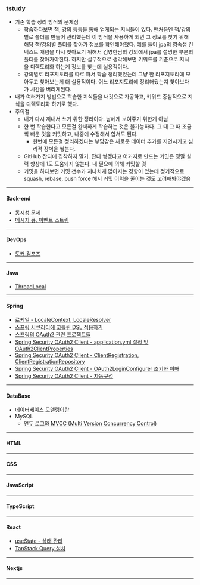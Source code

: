 ### tstudy
- 기존 학습 정리 방식의 문제점
  - 학습하다보면 책, 강의 등등을 통해 얻게되는 지식들이 있다. 맨처음엔 책/강의별로 폴더를 만들어 관리했는데 이 방식을 사용하게 되면
  그 정보를 찾기 위해 해당 책/강의별 폴더를 찾아가 정보를 확인해야했다. 예를 들어 jpa의 영속성 컨텍스트 개념을 다시 찾아보기 위해서
  김영한님의 강의에서 jpa를 설명한 부분의 폴더를 찾아가야한다. 하지만 실무적으로 생각해보면 키워드를 기준으로 지식을 디렉토리화 하는게
  정보를 찾는데 실용적이다.
  - 강의별로 리포지토리를 따로 파서 학습 정리했었는데 그냥 한 리포지토리에 모아두고 찾아보는게 더 실용적이다. 어느 리포지토리에 정리해뒀는지
  찾아보다가 시간을 버리게된다.
- 내가 여러가지 방법으로 학습한 지식들을 내것으로 가공하고, 키워드 중심적으로 지식을 디렉토리화 하기로 했다.
- 주의점
  - 내가 다시 꺼내서 쓰기 위한 정리이다. 남에게 보여주기 위한게 아님
  - 한 번 학습한다고 모든걸 완벽하게 학습하는 것은 불가능하다. 그 때 그 때 조금씩 배운 것을 커밋하고, 나중에 수정해서 합쳐도 된다.
    - 한번에 모든걸 정리하겠다는 부담감은 새로운 데이터 추가를 지연시키고 심리적 장벽을 쌓는다.
  - GitHub 잔디에 집착하지 말기. 잔디 쌓겠다고 어거지로 만드는 커밋은 정말 실력 향상에 1도 도움되지 않는다. 내 필요에 의해 커밋할 것
  - 커밋을 하다보면 커밋 갯수가 지나치게 많아지는 경향이 있는데 정기적으로 squash, rebase, push force 해서 커밋 이력을 줄이는 것도 고려해봐야겠음

---

#### Back-end
- <a href="./back-end/동시성 문제.md" target="_blank">동시성 문제</a>
- <a href="./back-end/메시지 큐, 이벤트 스트림.md" target="_blank">메시지 큐, 이벤트 스트림</a>

---

#### DevOps
- <a href="./devops/docker/도커 컴포즈.md">도커 컴포즈</a>

---

#### Java
- <a href="./java/ThreadLocal.md">ThreadLocal</a>

---

#### Spring
- <a href="./spring/로케일 - LocaleContext, LocaleResolver.md">로케일 - LocaleContext, LocaleResolver</a>
- <a href="./spring/스프링 시큐리티에 코틀린 DSL 적용하기.md" target="_blank">스프링 시큐리티에 코틀린 DSL 적용하기</a>
- <a href="./spring/스프링의 OAuth2 관련 프로젝트들.md" target="_blank">스프링의 OAuth2 관련 프로젝트들</a>
- <a href="./spring/Spring Security OAuth2 Client - application.yml 설정 및 OAuth2ClientProperties.md" target="_blank">Spring Security OAuth2 Client - application.yml 설정 및 OAuth2ClientProperties</a>
- <a href="./spring/Spring Security OAuth2 Client - ClientRegistration, ClientRegistrationRepository.md" target="_blank">Spring Security OAuth2 Client - ClientRegistration, ClientRegistrationRepository</a>
- <a href="./spring/Spring Security OAuth2 Client - OAuth2LoginConfigurer 초기화 이해.md" target="_blank">Spring Security OAuth2 Client - OAuth2LoginConfigurer 초기화 이해</a>
- <a href="./spring/Spring Security OAuth2 Client - 자동구성.md" target="_blank">Spring Security OAuth2 Client - 자동구성</a>

---

#### DataBase
- <a href="./database/데이터베이스 모델링이란.md" target="_blank">데이터베이스 모델링이란</a>
- MySQL
  - <a href="./database/mysql/언두 로그와 MVCC (Multi Version Concurrency Control).md" target="_blank">언두 로그와 MVCC (Multi Version Concurrency Control)</a>

---

#### HTML

---

#### CSS


---

#### JavaScript


---

#### TypeScript


---

#### React
- <a href="./react/useState.md" target="_blank">useState - 상태 관리</a>
- <a href="./react/TanStack Query 설치.md" target="_blank">TanStack Query 설치</a>

---

#### Nextjs

---
